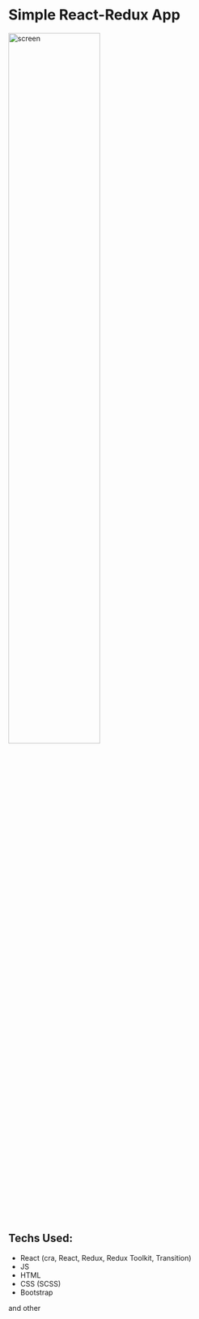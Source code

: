 # Simple React-Redux App
  

<img src="https://i.ibb.co/B2XgQgF/screen.png" alt="screen" border="0" width="60%">

## Techs Used:
* React (cra, React, Redux, Redux Toolkit, Transition)
* JS
* HTML
* CSS (SCSS)
* Bootstrap

and other
